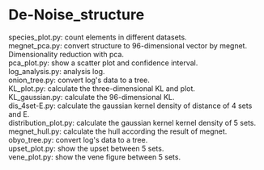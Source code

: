 # De-Noise_structure

species_plot.py: count elements in different datasets. <br/>
megnet_pca.py: convert structure to 96-dimensional vector by megnet. Dimensionality reduction with pca. <br/>
pca_plot.py: show a scatter plot and confidence interval. <br/>
log_analysis.py: analysis log. <br/>
onion_tree.py: convert log's data to a tree. <br/>
KL_plot.py: calculate the three-dimensional KL and plot. <br/>
KL_gaussian.py: calculate the 96-dimensional KL. <br/>
dis_4set-E.py: calculate the gaussian kernel density of distance of 4 sets and E. <br/>
distribution_plot.py: calculate the gaussian kernel kernel density of 5 sets. <br/>
megnet_hull.py: calculate the hull according the result of megnet. <br/>
obyo_tree.py: convert log's data to a tree. <br/>
upset_plot.py: show the upset between 5 sets. <br/>
vene_plot.py: show the vene figure between 5 sets. <br/>
